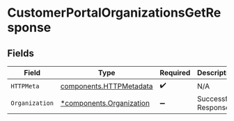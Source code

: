 # CustomerPortalOrganizationsGetResponse


## Fields

| Field                                                               | Type                                                                | Required                                                            | Description                                                         |
| ------------------------------------------------------------------- | ------------------------------------------------------------------- | ------------------------------------------------------------------- | ------------------------------------------------------------------- |
| `HTTPMeta`                                                          | [components.HTTPMetadata](../../models/components/httpmetadata.md)  | :heavy_check_mark:                                                  | N/A                                                                 |
| `Organization`                                                      | [*components.Organization](../../models/components/organization.md) | :heavy_minus_sign:                                                  | Successful Response                                                 |